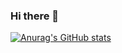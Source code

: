 ### Hi there 👋
[![Anurag's GitHub stats](https://github-readme-stats.vercel.app/api?username=hdntc)](https://github.com/anuraghazra/github-readme-stats)
